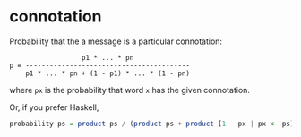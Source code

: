 connotation
===========

Probability that the a message is a particular connotation:

                      p1 * ... * pn
    p = -----------------------------------------
        p1 * ... * pn + (1 - p1) * ... * (1 - pn)

where `px` is the probability that word `x` has the given connotation.

Or, if you prefer Haskell,

```haskell
probability ps = product ps / (product ps + product [1 - px | px <- ps])
```
